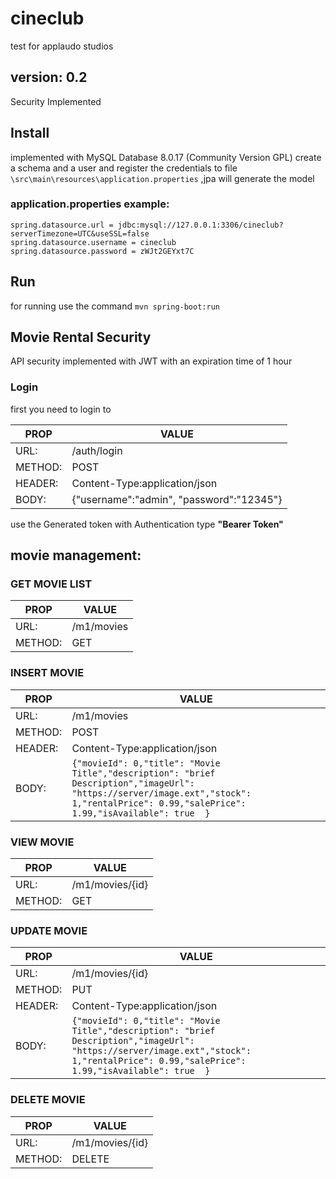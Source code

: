# cineclub
test for applaudo studios

## version: 0.2 
Security Implemented

## Install
implemented with MySQL Database 8.0.17 (Community Version GPL) 
create a schema and a user and register the credentials to file `\src\main\resources\application.properties`
,jpa will generate the model

### application.properties example:
```
spring.datasource.url = jdbc:mysql://127.0.0.1:3306/cineclub?serverTimezone=UTC&useSSL=false
spring.datasource.username = cineclub
spring.datasource.password = zWJt2GEYxt7C

```
## Run 
for running use the command `mvn spring-boot:run` 

## Movie Rental Security
API security implemented with JWT with an expiration time of 1 hour

### Login
first you need to login to

| PROP      |                    VALUE                |
|-----------	|-----------------------------------------|  
| URL:      | /auth/login                             |
| METHOD:   | POST                                    |
| HEADER:   | Content-Type:application/json           |
| BODY:	    | {"username":"admin", "password":"12345"}|

use the Generated token with Authentication type **"Bearer Token"**

## movie management:

### GET MOVIE LIST

| PROP      | VALUE        |
|-----------	|--------------|
| URL:      | /m1/movies   |
| METHOD:   | GET          |
	
### INSERT MOVIE

| PROP      |                    VALUE                |
|-----------	|-----------------------------------------|
| URL:	    | /m1/movies                              |
| METHOD:   | POST                                    |
| HEADER:   | Content-Type:application/json           |
| BODY:	    | `{"movieId": 0,"title": "Movie Title","description": "brief Description","imageUrl": "https://server/image.ext","stock": 1,"rentalPrice": 0.99,"salePrice": 1.99,"isAvailable": true	}` |
		
		
### VIEW MOVIE

| PROP      |    VALUE          |
|-----------	|-------------------|
| URL:      | /m1/movies/{id}   |
| METHOD:	| GET               |
	
### UPDATE MOVIE

| PROP      |                    VALUE                |
|-----------	|-----------------------------------------|
| URL:	    | /m1/movies/{id}                         |
| METHOD:	| PUT                                     |
| HEADER:	| Content-Type:application/json           |
| BODY:	    | `{"movieId": 0,"title": "Movie Title","description": "brief Description","imageUrl": "https://server/image.ext","stock": 1,"rentalPrice": 0.99,"salePrice": 1.99,"isAvailable": true	}` |

### DELETE MOVIE

| PROP      |     VALUE        |
|-----------	|------------------|
|URL:       | /m1/movies/{id}  |
|METHOD:	    | DELETE           |	